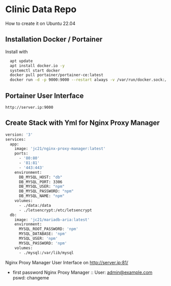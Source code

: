 
# Clinic Data Repo

How to create it on Ubuntu 22.04


## Installation Docker / Portainer

Install with

```bash
  apt update
  apt install docker.io -y
  systemctl start docker
  docker pull portainer/portainer-ce:latest
  docker run -d -p 9000:9000 --restart always -v /var/run/docker.sock:/var/run/docker.sock portainer/portainer-ce:latest
```
    
## Portainer User Interface

`http://server.ip:9000`

## Create Stack with Yml for Nginx Proxy Manager

```bash
version: '3'
services:
  app:
    image: 'jc21/nginx-proxy-manager:latest'
    ports:
      - '80:80'
      - '81:81'
      - '443:443'
    environment:
      DB_MYSQL_HOST: "db"
      DB_MYSQL_PORT: 3306
      DB_MYSQL_USER: "npm"
      DB_MYSQL_PASSWORD: "npm"
      DB_MYSQL_NAME: "npm"
    volumes:
      - ./data:/data
      - ./letsencrypt:/etc/letsencrypt
  db:
    image: 'jc21/mariadb-aria:latest'
    environment:
      MYSQL_ROOT_PASSWORD: 'npm'
      MYSQL_DATABASE: 'npm'
      MYSQL_USER: 'npm'
      MYSQL_PASSWORD: 'npm'
    volumes:
      - ./mysql:/var/lib/mysql
```

Nginx Proxy Manager User Interface on http://server.ip:81/
- first password Nginx Proxy Manager :: User: admin@example.com pswd: changeme
